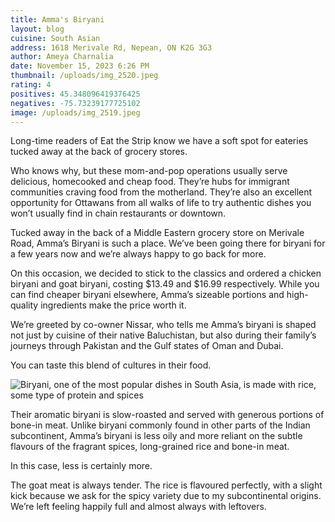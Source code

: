 ```yaml
---
title: Amma's Biryani
layout: blog
cuisine: South Asian
address: 1618 Merivale Rd, Nepean, ON K2G 3G3
author: Ameya Charnalia
date: November 15, 2023 6:26 PM
thumbnail: /uploads/img_2520.jpeg
rating: 4
positives: 45.348096419376425
negatives: -75.73239177725102
image: /uploads/img_2519.jpeg
---
```

Long-time readers of Eat the Strip know we have a soft spot for eateries tucked away at the back of grocery stores.

Who knows why, but these mom-and-pop operations usually serve delicious, homecooked and cheap food. They’re hubs for immigrant communities craving food from the motherland. They’re also an excellent opportunity for Ottawans from all walks of life to try authentic dishes you won’t usually find in chain restaurants or downtown.

Tucked away in the back of a Middle Eastern grocery store on Merivale Road, Amma’s Biryani is such a place. We’ve been going there for biryani for a few years now and we’re always happy to go back for more.

On this occasion, we decided to stick to the classics and ordered a chicken biryani and goat biryani, costing $13.49 and $16.99 respectively. While you can find cheaper biryani elsewhere, Amma’s sizeable portions and high-quality ingredients make the price worth it.

We’re greeted by co-owner Nissar, who tells me Amma’s biryani is shaped not just by cuisine of their native Baluchistan, but also during their family’s journeys through Pakistan and the Gulf states of Oman and Dubai. 

You can taste this blend of cultures in their food.

![Biryani, one of the most popular dishes in South Asia, is made with rice, some type of protein and spices](/uploads/img_2522.jpeg "Amma's Biryani goat biryani")

Their aromatic biryani is slow-roasted and served with generous portions of bone-in meat. Unlike biryani commonly found in other parts of the Indian subcontinent, Amma’s biryani is less oily and more reliant on the subtle flavours of the fragrant spices, long-grained rice and bone-in meat. 

In this case, less is certainly more.

The goat meat is always tender. The rice is flavoured perfectly, with a slight kick because we ask for the spicy variety due to my subcontinental origins. We’re left feeling happily full and almost always with leftovers.